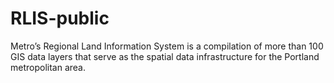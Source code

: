 RLIS-public
===========

Metro’s Regional Land Information System is a compilation of more than 100 GIS data layers that serve as the spatial data infrastructure for the Portland metropolitan area.
